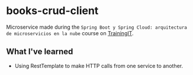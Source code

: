 # books-crud-client

Microservice made during the `Spring Boot y Spring Cloud: arquitectura de microservicios en la nube` course on [TrainingIT](https://www.trainingit.es/).

## What I've learned

- Using RestTemplate to make HTTP calls from one service to another.